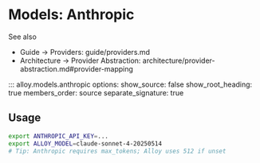 # Models: Anthropic

See also

- Guide → Providers: guide/providers.md
- Architecture → Provider Abstraction: architecture/provider-abstraction.md#provider-mapping

::: alloy.models.anthropic
    options:
      show_source: false
      show_root_heading: true
      members_order: source
      separate_signature: true

## Usage

```bash
export ANTHROPIC_API_KEY=...
export ALLOY_MODEL=claude-sonnet-4-20250514
# Tip: Anthropic requires max_tokens; Alloy uses 512 if unset
```
